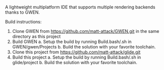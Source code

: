 A lightweight multiplatform IDE that supports multiple rendering backends thanks to GWEN.

Build instructions:

1. Clone GWEN from https://github.com/matt-attack/GWEN.git in the same directory as this project
2. Build GWEN
  a. Setup the build by running Build.bash/.sh in GWEN/gwen/Projects
  b. Build the solution with your favorite toolchain.
3. Clone this project from https://github.com/matt-attack/glide.git
4. Build this project
  a. Setup the build by running Build.bash/.sh in glide/project
  b. Build the solution with your favorite toolchain.